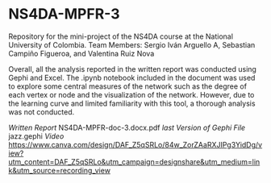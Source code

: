 # NS4DA-MPFR-3
Repository for the mini-project of the NS4DA course at the National University of Colombia.
Team Members:
Sergio Iván Arguello A, Sebastian Campiño Figueroa, and Valentina Ruiz Nova

Overall, all the analysis reported in the written report was conducted using Gephi and Excel.
The .ipynb notebook included in the document was used to explore some central measures of the network such as the degree of each vertex or node and the visualization of the network. However, due to the learning curve and limited familiarity with this tool, a thorough analysis was not conducted.


*Written Report* NS4DA-MPFR-doc-3.docx.pdf
*last Version of Gephi File* jazz.gephi
*Video* https://www.canva.com/design/DAF_Z5qSRLo/84w_ZorZAaRXJIPg3YidDg/view?utm_content=DAF_Z5qSRLo&utm_campaign=designshare&utm_medium=link&utm_source=recording_view
